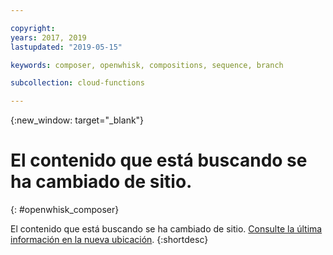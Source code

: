 ```yaml
---

copyright:
years: 2017, 2019
lastupdated: "2019-05-15"

keywords: composer, openwhisk, compositions, sequence, branch

subcollection: cloud-functions

---
```


{:new_window: target="_blank"}
# El contenido que está buscando se ha cambiado de sitio.
{: #openwhisk_composer}

El contenido que está buscando se ha cambiado de sitio. [Consulte la última información en la nueva ubicación](/docs/openwhisk?topic=cloud-functions-pkg_composer).
{:shortdesc}
